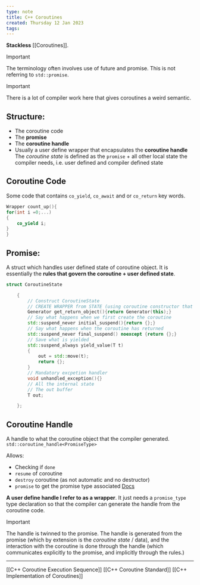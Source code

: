 ```yaml
---
type: note
title: C++ Coroutines
created: Thursday 12 Jan 2023
tags: 
---
```

**Stackless** [[Coroutines]].

> [!Important]
> The terminology often involves use of future and promise. This is not referring to `std::promise`.

> [!Important]
> There is a lot of compiler work here that gives coroutines a weird semantic.


## Structure:
- The coroutine code
- The **promise**
- The **coroutine handle**
- Usually a user define wrapper that encapsulates the **coroutine handle**
The *coroutine state* is defined as the `promise` + all other local state the compiler needs, i.e. user defined and compiler defined state

## Coroutine Code
Some code that contains `co_yield`, `co_await` and or `co_return` key words.
```C++
Wrapper count_up(){
for(int i =0;...)
{
	co_yield i;
}
}
```

## Promise:
A struct which handles user defined state of coroutine object. It is essentially the **rules that govern the coroutine + user defined state**.

```c++
struct CoroutineState

    {
        // Construct CoroutineState
        // CREATE WRAPPER from STATE (using coroutine constructor that uses a pointer to state)
        Generator get_return_object(){return Generator(this);}
        // Say what happens when we first create the coroutine
        std::suspend_never initial_suspend(){return {};}
        // Say what happens when the coroutine has returned
        std::suspend_never final_suspend() noexcept {return {};}
        // Save what is yielded
        std::suspend_always yield_value(T t)
        {
            out = std::move(t);
            return {};
        }
        // Mandatory excpetion handler
        void unhandled_exception(){}
        // All the internal state
        // The out buffer
        T out;

    };
```

## Coroutine Handle
A handle to what the coroutine object that the compiler generated. `std::coroutine_handle<PromiseType>`

Allows:
- Checking if `done`
- `resume` of coroutine
- `destroy` coroutine (as not automatic and no destructor)
- `promise` to get the promise type associated
[Docs](https://en.cppreference.com/w/cpp/coroutine/coroutine_handle)

**A user define handle I refer to as a wrapper**. It just needs a `promise_type` type declaration so that the compiler can generate the handle from the coroutine code.

> [!Important]
> The handle is twinned to the promise. The handle is generated from the promise (which by extension is the *coroutine state* / data), and the interaction with the coroutine is done through the handle (which communicates explicitly to the promise, and implicitly through the rules.)

---
[[C++ Coroutine Execution Sequence]]
[[C++ Coroutine Standard]]
[[C++ Implementation of Coroutines]]